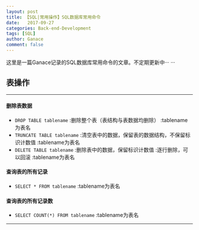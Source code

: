 ```yaml
---
layout: post
title: 【SQL|常用操作】SQL数据库常用命令
date:   2017-09-27
categories: Back-end-Development
tags: [SQL]
author: Ganace
comment: false
---
```


这里是一篇Ganace记录的SQL数据库常用命令的文章。不定期更新中··· ···


## 表操作

---
####  删除表数据
- `DROP TABLE tablename`
    :删除整个表（表结构与表数据均删除）
    :tablename为表名
- `TRUNCATE TABLE tablename`
    :清空表中的数据，保留表的数据结构，不保留标识计数值
    :tablename为表名
- `DELETE TABLE tablename`
    :删除表中的数据，保留标识计数值
    :逐行删除，可以回滚
    :tablename为表名

####  查询表的所有记录
- `SELECT * FROM tablename`
    :tablename为表名

####  查询表的所有记录数
- `SELECT COUNT(*) FROM tablename`
    :tablename为表名

---


